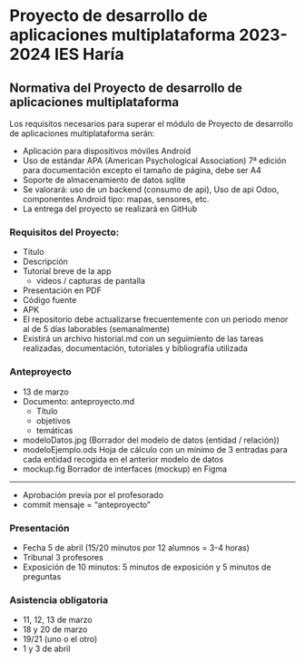 # Proyecto de desarrollo de aplicaciones multiplataforma 2023-2024 IES Haría

## Normativa del Proyecto de desarrollo de aplicaciones multiplataforma

Los requisitos necesarios para superar el módulo de Proyecto de desarrollo de aplicaciones multiplataforma serán:
- Aplicación para dispositivos móviles Android
- Uso de estándar APA (American Psychological Association) 7ª edición para documentación excepto el tamaño de página, debe ser A4
- Soporte de almacenamiento de datos sqlite
- Se valorará: uso de un backend (consumo de api), Uso de api Odoo, componentes Android tipo: mapas, sensores, etc.
- La entrega del proyecto se realizará en GitHub

### Requisitos del Proyecto:
- Título
- Descripción
- Tutorial breve de la app
  - vídeos / capturas de pantalla
- Presentación en PDF
- Código fuente
- APK
- El repositorio debe actualizarse frecuentemente con un periodo menor al de 5 días laborables (semanalmente)
- Existirá un archivo historial.md con un seguimiento de las tareas realizadas, documentación, tutoriales y bibliografía utilizada

### Anteproyecto
- 13 de marzo
- Documento: anteproyecto.md
  - Título
  - objetivos
  - temáticas
- modeloDatos.jpg (Borrador del modelo de datos (entidad / relación))
- modeloEjemplo.ods Hoja de cálculo con un mínimo de 3 entradas para cada entidad recogida en el anterior modelo de datos
- mockup.fig Borrador de interfaces (mockup) en Figma

--------------------------------------
- Aprobación previa por el profesorado
- commit mensaje = “anteproyecto”

### Presentación
- Fecha 5 de abril (15/20 minutos por 12  alumnos  = 3-4 horas)
- Tribunal 3 profesores
- Exposición de 10 minutos: 5 minutos de exposición y 5 minutos de preguntas

### Asistencia obligatoria
- 11, 12, 13 de marzo
- 18 y 20 de marzo
- 19/21 (uno o el otro)
- 1 y 3 de abril
